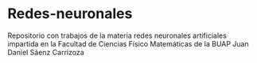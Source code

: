 # Redes-neuronales
Repositorio con trabajos de la materia redes neuronales artificiales impartida en la Facultad de Ciencias Físico Matemáticas de la BUAP 
Juan Daniel Sáenz Carrizoza

